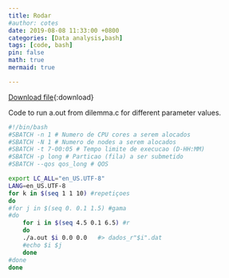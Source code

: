 ```yaml
---
title: Rodar
#author: cotes
date: 2019-08-08 11:33:00 +0800
categories: [Data analysis,bash]
tags: [code, bash]
pin: false
math: true
mermaid: true

---
```


[Download file](/files/scripts/data_analysis/rodar2.sh){:download}



Code to run a.out from dilemma.c for different parameter values.






```bash
#!/bin/bash
#SBATCH -n 1 # Numero de CPU cores a serem alocados 
#SBATCH -N 1 # Numero de nodes a serem alocados
#SBATCH -t 7-00:05 # Tempo limite de execucao (D-HH:MM)
#SBATCH -p long # Particao (fila) a ser submetido
#SBATCH --qos qos_long # QOS 

export LC_ALL="en_US.UTF-8"
LANG=en_US.UTF-8
for k in $(seq 1 1 10) #repetiçoes
do
#for j in $(seq 0. 0.1 1.5) #gama
#do
	for i in $(seq 4.5 0.1 6.5) #r
	do
	./a.out $i 0.0 0.0   #> dados_r"$i".dat
	#echo $i $j 
	done
#done
done
```
